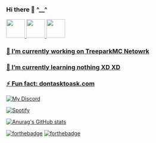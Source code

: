 ### Hi there 👋 ^__^


   <a href="https://t.me/Casealby">
      <img width="50px" src="https://img.icons8.com/fluency/452/telegram-app.png"/>
  <a href="http://discord.treepark.games"/>
      <img width="50px" src="https://img.icons8.com/fluency/452/discord.png"/>
  <a href="https://instagram.com/Casealby"/>
      <img width="50px" src="https://www.clipartmax.com/png/full/266-2661594_consoling-clip-art.png"/>
 <p align="center">
  
     
 ### 🔭 I’m currently working on TreeparkMC Netowrk
     
 ### 🌱 I’m currently learning nothing XD XD
     
 ### ⚡ Fun fact: dontasktoask.com
     
  <p allign="center">
    
     
![My Discord](https://discord-readme-badge.vercel.app/api?id=855762880439255060)

[![Spotify](https://casealby-official.vercel.app//api/spotify)](https://open.spotify.com/user/31zvqxajlsyulzerpuscnc3ualyy)
     
[![Anurag's GitHub stats](https://github-readme-stats.vercel.app/api?username=CasealbyOfficial&count_private=true&show_icons=true&theme=tokyonight)](https://github.com/anuraghazra/github-readme-stats)
  </p>
   
[![forthebadge](https://forthebadge.com/images/badges/built-with-love.svg)](https://forthebadge.com)  [![forthebadge](https://forthebadge.com/images/badges/made-with-markdown.svg)](https://forthebadge.com)  
